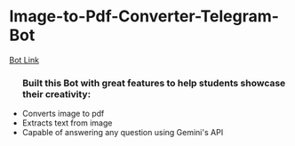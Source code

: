 # Image-to-Pdf-Converter-Telegram-Bot
<a href="https://t.me/i_am_onion_bot">Bot Link<a>
<ul>
<h3>Built this Bot with great features to help students showcase their creativity:</h3>
<li> Converts image to pdf</li>
<li> Extracts text from image</li>
<li> Capable of answering any question using Gemini's API</li>
</ul>
